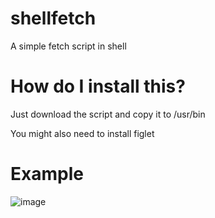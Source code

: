 # shellfetch
A simple fetch script in shell

# How do I install this?
Just download the script and copy it to /usr/bin

You might also need to install figlet

# Example
![image](https://user-images.githubusercontent.com/50289495/153775830-deeee067-8328-4bb4-a328-754a98dc30a5.png)
